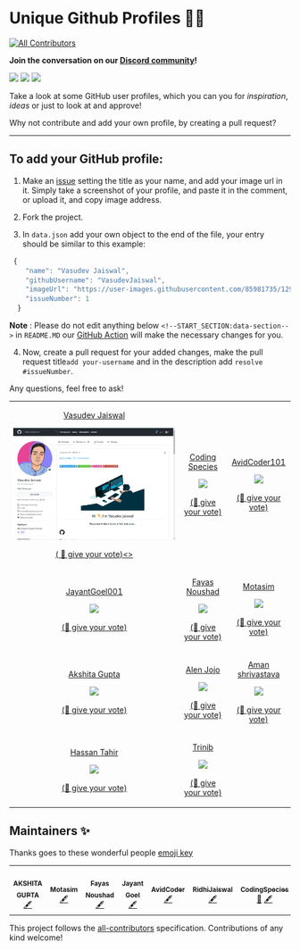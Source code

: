 # Unique Github Profiles 🙋‍♂️
<!-- ALL-CONTRIBUTORS-BADGE:START - Do not remove or modify this section -->
[![All Contributors](https://img.shields.io/badge/all_contributors-1-orange.svg?style=flat-square)](#contributors-)
<!-- ALL-CONTRIBUTORS-BADGE:END -->

**Join the conversation on our [Discord community](https://discord.gg/wXFWgsAuzR)!**
 
![](https://img.shields.io/static/v1?label=Open-Source&message=Contribute&color=yellow)
![](https://img.shields.io/static/v1?label=Inspiring&message=Github-Profiles&color=blue)
![](https://img.shields.io/static/v1?label=Made-With&message=Markdown&color=green)

Take a look at some GitHub user profiles, which you can you for *inspiration*, *ideas* or just to look at and approve!

Why not contribute and add your own profile, by creating a pull request?
 
 ------------------------

## To add your GitHub profile:

1. Make an [issue](https://github.com/Jaidevstudio/Unique-Github-Profiles/issues) setting the title as your name, and add your image url in it. Simply take a screenshot of your profile, and paste it in the comment, or upload it, and copy image address.

2. Fork the project.

3. In `data.json` add your own object to the end of the file, your entry should be similar to this example:

```typescript
 {
    "name": "Vasudev Jaiswal",
    "githubUsername": "VasudevJaiswal",
    "imageUrl": "https://user-images.githubusercontent.com/85981735/129255772-5bac726e-d98e-4eb4-8c9f-c2206b72c976.png",
    "issueNumber": 1
  }
```

**Note** : Please do not edit anything below `<!--START_SECTION:data-section-->` in `README.MD` our [GitHub Action](https://github.com/Jaidevstudio/gh-action-community) will make the necessary changes for you.

4. Now, create a pull request for your added changes, make the pull request title`add your-username` and in the description add `resolve #issueNumber`.

Any questions, feel free to ask!


<!-- DO NOT EDIT THIS SECTION -->
<!--START_SECTION:data-section-->

<table width="100%"><tr>
 
<td align="center"><p>
<a href="https://github.com/VasudevJaiswal">Vasudev Jaiswal</a></p><img src="https://github.com/VasudevJaiswal/VasudevJaiswal/blob/main/Screenshot%20(104).png?raw=true" /><p><a href="https://github.com/jaidevstudio/Unique-Github-Profiles
/issues/1">( 💯 give your vote)<>
 
 <td align="center"><p><a href="https://github.com/CodingSpecies">Coding Species</a></p><img src="https://user-images.githubusercontent.com/70807500/131972052-cf42e215-e2e9-4f1b-a63a-d768a8c79dd9.png" /><p><a href="https://github.com/jaidevstudio/Unique-Github-Profiles
/issues/2">(💯 give your vote)</a></p></td>
 
  <td align="center"><p><a href="https://github.com/AvidCoder101">AvidCoder101</a></p><img src="https://user-images.githubusercontent.com/70807684/132053785-2a4d2cb5-a6f3-45a0-b2f1-1d5969282017.png" /><p><a href="https://github.com/jaidevstudio/Unique-Github-Profiles
/issues/5">(💯 give your vote)</a></p></td></tr>
 
 <tr><td align="center"><p><a href="https://github.com/JayantGoel001">JayantGoel001</a></p><img src="https://user-images.githubusercontent.com/54479676/132067584-ad4a1ba2-2b46-43bc-afa6-c4a1c354b4ac.png" /><p><a href="https://github.com/jaidevstudio/Unique-Github-Profiles
/issues/7">(💯 give your vote)</a></p></td>

<td align="center"><p><a href="https://github.com/FayasNoushad">Fayas Noushad</a></p><img src="https://user-images.githubusercontent.com/76828314/132162846-8e55ec2c-90de-4f9a-8c12-e8254a942f0f.jpg" /><p><a href="https://github.com/jaidevstudio/Unique-Github-Profiles
/issues/15">(💯 give your vote)</a></p></td>
 
<td align="center"><p><a href="https://github.com/motasimmakki">Motasim</a></p><img src="https://user-images.githubusercontent.com/44056349/132171204-ab3aaffc-15ae-423f-aa06-e49f1420b931.png" /><p><a href="https://github.com/jaidevstudio/Unique-Github-Profiles
/issues/15">(💯 give your vote)</a></p></td></tr>
  
  <tr>
   <td align="center"><p><a href="https://github.com/akshitagupta15june">Akshita Gupta</a></p><img src="https://user-images.githubusercontent.com/57909583/132528627-8633b9ca-f377-414f-bfec-f53a5a406986.png" /><p><a href="https://github.com/Jaidevstudio/Unique-Github-Profiles/pull/21">(💯 give your vote)</a></p></td> 

 <td align="center"><p><a href="https://github.com/AlenJojo">Alen Jojo</a></p><img src="https://user-images.githubusercontent.com/51394913/133300175-55e3898e-59c4-46e4-b6fb-29c4ceb70ac2.PNG" /><p><a href="https://github.com/Jaidevstudio/Unique-Github-Profiles/pull/21">(💯 give your vote)</a></p></td>
   

 <td align="center"><p><a href="https://github.com/aman34503">Aman shrivastava</a></p><img src="https://user-images.githubusercontent.com/77502312/134847485-1f7da239-0ce9-4a56-beb8-f2c380305ae6.png" /><p><a href="https://github.com/Jaidevstudio/Unique-Github-Profiles/pull/21">(💯 give your vote)</a></p></td> </tr>
 
 <tr>
  
   <td align="center"><p><a href="https://github.com/thehassantahir">Hassan Tahir </a></p><img src="https://user-images.githubusercontent.com/54933420/142648220-b50d0973-ad51-46ad-ab3e-7ecf9d5c24f2.png" /><p><a href="https://github.com/Jaidevstudio/Unique-Github-Profiles/pull/21">(💯 give your vote)</a></p></td>
  
<td align="center"><p><a href="https://github.com/trinib">Trinib</a></p><img src="https://i.imgur.com/LVDmNmH.png" /><p><a href="https://github.com/Jaidevstudio/Unique-Github-Profiles/pull/21">(💯 give your vote)</a></p></td>
  
 </tr>
  
 </table>
<!--END_SECTION:data-section-->

## Maintainers ✨

Thanks goes to these wonderful people <a href="https://allcontributors.org/docs/en/emoji-key">emoji key</a>

<!-- ALL-CONTRIBUTORS-LIST:START - Do not remove or modify this section -->
<!-- prettier-ignore-start -->
<!-- markdownlint-disable -->
<table>
  <tr>
    <td align="center"><a href="https://www.linkedin.com/in/akshita-gupta-a4a895187"><img src="https://avatars.githubusercontent.com/u/57909583?v=4?s=100" width="100px;" alt=""/><br /><sub><b>AKSHITA GUPTA</b></sub></a><br /><a href="#content-akshitagupta15june" title="Content">🖋</a></td>
    <td align="center"><a href="https://www.linkedin.com/in/motasim-010b0a135/"><img src="https://avatars.githubusercontent.com/u/44056349?v=4?s=100" width="100px;" alt=""/><br /><sub><b>Motasim</b></sub></a><br /><a href="#content-motasimmakki" title="Content">🖋</a></td>
    <td align="center"><a href="https://blog.fayas.me"><img src="https://avatars.githubusercontent.com/u/76828314?v=4?s=100" width="100px;" alt=""/><br /><sub><b>Fayas Noushad</b></sub></a><br /><a href="#content-FayasNoushad" title="Content">🖋</a></td>
    <td align="center"><a href="http://JayantGoel001.github.io"><img src="https://avatars.githubusercontent.com/u/54479676?v=4?s=100" width="100px;" alt=""/><br /><sub><b>Jayant Goel</b></sub></a><br /><a href="#content-JayantGoel001" title="Content">🖋</a></td>
    <td align="center"><a href="https://avidcoder101.github.io"><img src="https://avatars.githubusercontent.com/u/70807684?v=4?s=100" width="100px;" alt=""/><br /><sub><b>AvidCoder</b></sub></a><br /><a href="#content-AvidCoder101" title="Content">🖋</a></td>
    <td align="center"><a href="https://github.com/RidhiJaiswal"><img src="https://avatars.githubusercontent.com/u/87558815?v=4?s=100" width="100px;" alt=""/><br /><sub><b>RidhiJaiswal</b></sub></a><br /><a href="#content-RidhiJaiswal" title="Content">🖋</a></td>
    <td align="center"><a href="https://codingspecies.github.io/MeAndMyApps/"><img src="https://avatars.githubusercontent.com/u/70807500?v=4?s=100" width="100px;" alt=""/><br /><sub><b>CodingSpecies</b></sub></a><br /><a href="#projectManagement-CodingSpecies" title="Project Management">📆</a> <a href="#content-CodingSpecies" title="Content">🖋</a></td>
    <td align="center"><a href="https://vasudevjaiswal.com"><img src="https://avatars.githubusercontent.com/u/85981735?v=4?s=100" width="100px;" alt=""/><br /><sub><b>Vasudev Jaiswal</b></sub></a><br /><a href="#content-VasudevJaiswal" title="Content">🖋</a> <a href="#projectManagement-VasudevJaiswal" title="Project Management">📆</a> <a href="https://github.com/Jaidevstudio/Unique-Github-Profiles/commits?author=VasudevJaiswal" title="Documentation">📖</a></td>
   <td align="center"><a href="https://aman04.netlify.app/"><img src="https://avatars.githubusercontent.com/u/77502312?v=4?=100" width="100px;" alt=""/><br /><sub><b>Aman shrivastava</b></sub></a><br /><a href="#content-aman34503" title="Content">🖋</a></td>
   
  </tr>
</table>

<!-- markdownlint-restore -->
<!-- prettier-ignore-end -->

<!-- ALL-CONTRIBUTORS-LIST:END -->

This project follows the <a href="https://github.com/all-contributors/all-contributors">all-contributors</a> specification. Contributions of any kind welcome!
